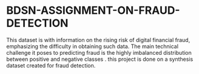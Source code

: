 # BDSN-ASSIGNMENT-ON-FRAUD-DETECTION
This dataset is  with information on the rising risk of digital financial fraud, emphasizing the difficulty in obtaining such data. The main technical challenge it poses to predicting fraud is the highly imbalanced distribution between positive and negative classes . this project is done on a synthesis dataset created for fraud detection.
